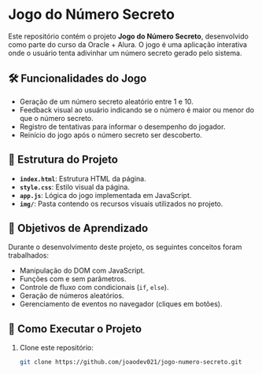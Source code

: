 # Jogo do Número Secreto

Este repositório contém o projeto **Jogo do Número Secreto**, desenvolvido como parte do curso da Oracle + Alura. O jogo é uma aplicação interativa onde o usuário tenta adivinhar um número secreto gerado pelo sistema.

## 🛠️ Funcionalidades do Jogo

- Geração de um número secreto aleatório entre 1 e 10.
- Feedback visual ao usuário indicando se o número é maior ou menor do que o número secreto.
- Registro de tentativas para informar o desempenho do jogador.
- Reinício do jogo após o número secreto ser descoberto.

## 📂 Estrutura do Projeto

- **`index.html`**: Estrutura HTML da página.
- **`style.css`**: Estilo visual da página.
- **`app.js`**: Lógica do jogo implementada em JavaScript.
- **`img/`**: Pasta contendo os recursos visuais utilizados no projeto.

## 🎯 Objetivos de Aprendizado

Durante o desenvolvimento deste projeto, os seguintes conceitos foram trabalhados:

- Manipulação do DOM com JavaScript.
- Funções com e sem parâmetros.
- Controle de fluxo com condicionais (`if`, `else`).
- Geração de números aleatórios.
- Gerenciamento de eventos no navegador (cliques em botões).

## 🚀 Como Executar o Projeto

1. Clone este repositório:
   ```bash
   git clone https://github.com/joaodev021/jogo-numero-secreto.git
